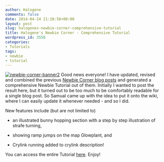 ```yaml
---
author: Halogene
comments: false
date: 2014-04-24 21:28:58+00:00
layout: post
slug: halogenes-newbie-corner-comprehensive-tutorial
title: Halogene's Newbie Corner - Comprehensive Tutorial
wordpress_id: 3558
categories:
- Tutorials
tags:
- newbie
- tutorial
---
```


[![newbie-corner-banner2](http://www.xonotic.org/m/uploads/2012/09/newbie-corner-banner2.png)](http://www.xonotic.org/m/uploads/2012/09/newbie-corner-banner2.png)
Good news everyone! I have updated, revised and combined the previous [Newbie Corner blog posts](http://www.xonotic.org/tag/newbie) and generated a comprehensive Newbie Tutorial out of them. Initially I wanted to post the result here, but it turned out to be too much to be comfortably readable for a single blog post. So Samual came up with the idea to put it onto the wiki, where I can easily update it whenever needed - and so I did.

New features include (but are not limited to)



	
  * an illustrated bunny hopping section with a step by step illustration of strafe turning,

	
  * showing ramp jumps on the map Glowplant, and

	
  * Crylink running added to crylink description!


You can access the entire Tutorial [here](http://dev.xonotic.org/projects/xonotic/wiki/Halogene%27s_Newbie_Corner). Enjoy!




